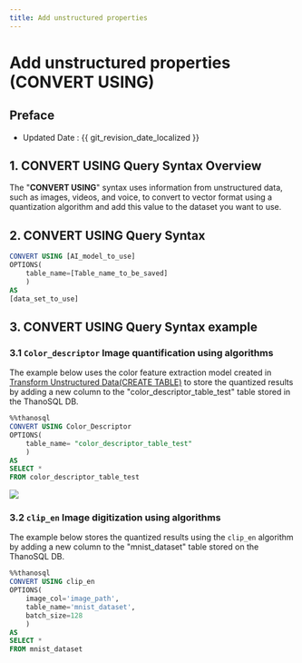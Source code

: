 ```yaml
---
title: Add unstructured properties
---
```


# **Add unstructured properties (CONVERT USING)**

## Preface

- Updated Date : {{ git_revision_date_localized }}

## **1. CONVERT USING Query Syntax Overview**

The "**CONVERT USING**" syntax uses information from unstructured data, such as images, videos, and voice, to convert to vector format using a quantization algorithm and add this value to the dataset you want to use.

## **2. CONVERT USING Query Syntax**

```sql
CONVERT USING [AI_model_to_use]
OPTIONS(
    table_name=[Table_name_to_be_saved]
    )
AS
[data_set_to_use]
```

## **3. CONVERT USING Query Syntax example**

### **3.1 `Color_descriptor` Image quantification using algorithms**

The example below uses the color feature extraction model created in [Transform Unstructured Data(CREATE TABLE)](/en/how-to_guides/ThanoSQL_query/CREATE_TABLE_SYNTAX/) to store the quantized results by adding a new column to the "color_descriptor_table_test" table stored in the ThanoSQL DB.

```sql
%%thanosql
CONVERT USING Color_Descriptor
OPTIONS(
    table_name= "color_descriptor_table_test"
    )
AS
SELECT *
FROM color_descriptor_table_test
```

<a href ="/img/thanosql_syntax/query/CONVERT/img1.png">
    <img src = "/img/thanosql_syntax/query/CONVERT/img1.png"></img>
</a>

### **3.2 `clip_en` Image digitization using algorithms**

The example below stores the quantized results using the `clip_en` algorithm by adding a new column to the "mnist_dataset" table stored on the ThanoSQL DB.

```sql
%%thanosql
CONVERT USING clip_en
OPTIONS(
    image_col='image_path',
    table_name='mnist_dataset',
    batch_size=128
    )
AS
SELECT *
FROM mnist_dataset
```
